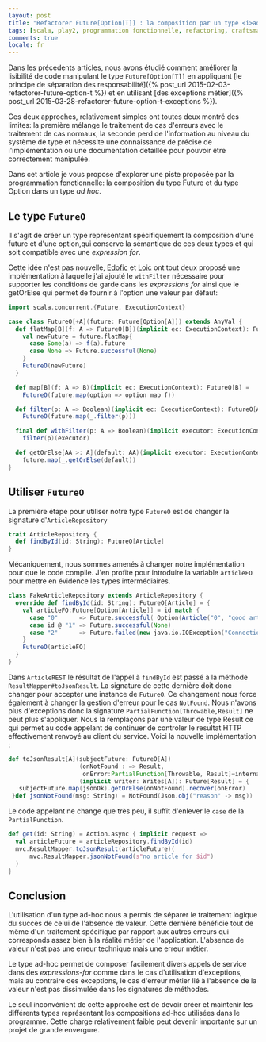 ```yaml
---
layout: post
title: "Refactorer Future[Option[T]] : la composition par un type <i>ad hoc</i>"
tags: [scala, play2, programmation fonctionnelle, refactoring, craftsmanship]
comments: true
locale: fr
---
```


Dans les précedents articles, nous avons étudié comment améliorer la lisibilité de code manipulant le type `Future[Option[T]]` en appliquant [le principe de séparation des responsabilité]({% post_url 2015-02-03-refactorer-future-option-t %}) et en utilisant [des exceptions métier]({% post_url 2015-03-28-refactorer-future-option-t-exceptions %}).

Ces deux approches, relativement simples ont toutes deux montré des limites: la première mélange le traitement de cas d'erreurs avec le traitement de cas normaux, la seconde perd de l'information au niveau du système de type et nécessite une connaissance de précise de l'implémentation ou une documentation détaillée pour pouvoir être correctement manipulée.

Dans cet article je vous propose d'explorer une piste proposée par la programmation fonctionnelle: la composition du type Future et du type Option dans un type _ad hoc_.

<!--more-->
Le type `FutureO`
-----

Il s'agit de créer un type représentant spécifiquement la composition d'une future et d'une option,qui conserve la sémantique de ces deux types et qui soit compatible avec une _expression for_.

Cette idée n'est pas nouvelle,  [Edofic](http://www.edofic.com/posts/2014-03-07-practical-future-option.html) et [Loic](http://loicdescotte.github.io/posts/scala-compose-option-future/) ont tout deux proposé une implémentation à laquelle j'ai ajouté le `withFilter` nécessaire pour supporter les conditions de garde dans les _expressions for_ ainsi que le getOrElse qui permet de fournir à l'option une valeur par défaut:

```scala
import scala.concurrent.{Future, ExecutionContext}

case class FutureO[+A](future: Future[Option[A]]) extends AnyVal {
  def flatMap[B](f: A => FutureO[B])(implicit ec: ExecutionContext): FutureO[B] = {
    val newFuture = future.flatMap{
      case Some(a) => f(a).future
      case None => Future.successful(None)
    }
    FutureO(newFuture)
  }

  def map[B](f: A => B)(implicit ec: ExecutionContext): FutureO[B] =
    FutureO(future.map(option => option map f))

  def filter(p: A => Boolean)(implicit ec: ExecutionContext): FutureO[A] =
    FutureO(future.map(_.filter(p)))

  final def withFilter(p: A => Boolean)(implicit executor: ExecutionContext): FutureO[A] =
    filter(p)(executor)

  def getOrElse[AA >: A](default: AA)(implicit executor: ExecutionContext):Future[AA] =
    future.map(_.getOrElse(default))
}
```

Utiliser `FutureO`
-----

La première étape pour utiliser notre type `FutureO` est de changer la signature d'`ArticleRepository`

```scala
trait ArticleRepository {
  def findById(id: String): FutureO[Article]
}
```

Mécaniquement, nous sommes amenés à changer notre implémentation pour que le code compile. J'en profite pour introduire la variable `articleFO` pour mettre en évidence les types intermédiaires.

```scala
class FakeArticleRepository extends ArticleRepository {
  override def findById(id: String): FutureO[Article] = {
    val articleFO:Future[Option[Article]] = id match {
      case "0"      => Future.successful( Option(Article("0", "good article", 10.0) ))
      case id @ "1" => Future.successful(None)
      case "2"      => Future.failed(new java.io.IOException("Connection lost !!") )
    }
    FutureO(articleFO)
  }
}
```

Dans `ArticleREST` le résultat de l'appel à `findById` est passé à la méthode `ResultMapper#toJsonResult`. La signature de cette dernière doit donc changer pour accepter une instance de `FutureO`.
Ce changement nous force également à changer la gestion d'erreur pour le cas `NotFound`. Nous n'avons plus d'exceptions donc la signature `PartialFunction[Throwable,Result]` ne peut plus s'appliquer. Nous la remplaçons par une valeur de type Result ce qui permet au code appelant de continuer de controler le resultat HTTP effectivement renvoyé au client du service. Voici la nouvelle implémentation :

```scala
def toJsonResult[A](subjectFuture: FutureO[A])
                    (onNotFound : => Result,
                     onError:PartialFunction[Throwable, Result]=internalServerErrorHandler)
                    (implicit writer: Writes[A]): Future[Result] = {
   subjectFuture.map(jsonOk).getOrElse(onNotFound).recover(onError)
 }def jsonNotFound(msg: String) = NotFound(Json.obj("reason" -> msg))
```

Le code appelant ne change que très peu, il suffit d'enlever le `case` de la `PartialFunction`.

```scala
def get(id: String) = Action.async { implicit request =>
  val articleFuture = articleRepository.findById(id)
  mvc.ResultMapper.toJsonResult(articleFuture)(
      mvc.ResultMapper.jsonNotFound(s"no article for $id")
  )
}
```

Conclusion
----

L'utilisation d'un type ad-hoc nous a permis de séparer le traitement logique du succès de celui de l'absence de valeur. Cette dernière bénéficie tout de même d'un traitement spécifique par rapport aux autres erreurs qui corresponds assez bien à la réalité métier de l'application. L'absence de valeur n'est pas une erreur technique mais une erreur métier.

Le type ad-hoc permet de composer facilement divers appels de service dans des _expressions-for_ comme dans le cas d'utilisation d'exceptions, mais au contraire des exceptions, le cas d'erreur métier lié à l'absence de la valeur n'est pas dissimulée dans les signatures de méthodes.

Le seul inconvénient de cette approche est de devoir créer et maintenir les différents types représentant les compositions ad-hoc utilisées dans le programme. Cette charge relativement faible peut devenir importante sur un projet de grande envergure.
